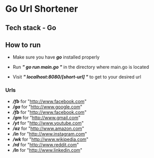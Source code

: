 # Go Url Shortener

## Tech stack - Go

## How to run

* Make sure you have ***go*** installed properly

* Run ***" go run main.go "*** in the directory where main.go is located

* Visit ***" localhost:8080/[short-url] "*** to get to your desired url

### Urls
* ***/fb*** for "http://www.facebook.com"
*	***/ga*** for "http://www.google.com"
*	***/fb*** for "http://www.facebook.com"
*	***/gm*** for "http://www.gmail.com"
*	***/yt*** for "http://www.youtube.com"
*	***/az*** for "http://www.amazon.com"
*	***/in*** for "http://www.instagram.com"
*	***/wk*** for "http://www.wikipedia.com"
*	***/rd*** for "http://www.reddit.com"
*	***/ln*** for "http://www.linkedin.com"
